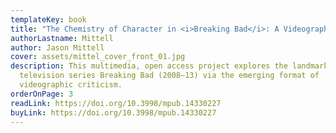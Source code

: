 ```yaml
---
templateKey: book
title: "The Chemistry of Character in <i>Breaking Bad</i>: A Videographic Book"
authorLastname: Mittell
author: Jason Mittell
cover: assets/mittel_cover_front_01.jpg
description: This multimedia, open access project explores the landmark American
  television series Breaking Bad (2008–13) via the emerging format of
  videographic criticism.
orderOnPage: 3
readLink: https://doi.org/10.3998/mpub.14330227
buyLink: https://doi.org/10.3998/mpub.14330227
---
```

